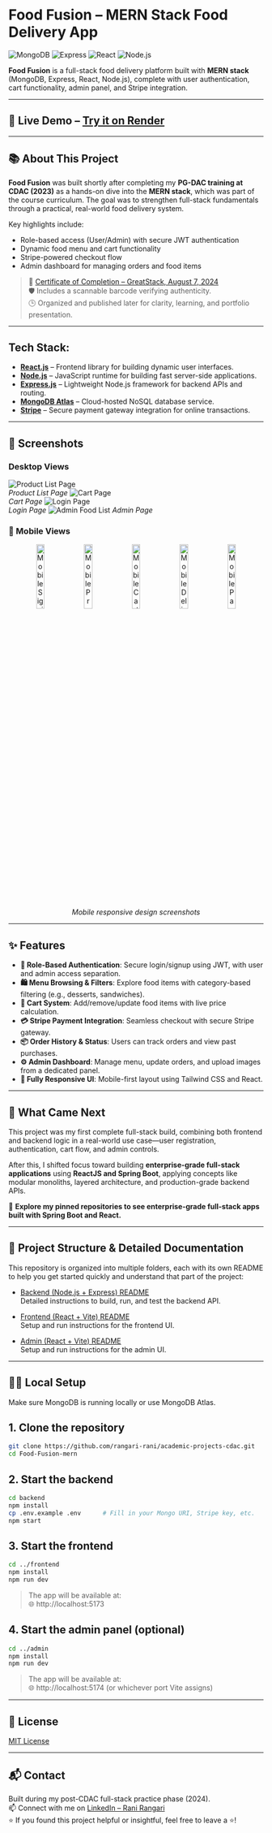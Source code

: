 # Food Fusion – MERN Stack Food Delivery App  

![MongoDB](https://img.shields.io/badge/MongoDB-4EA94B?style=for-the-badge&logo=mongodb&logoColor=white)
![Express](https://img.shields.io/badge/Express.js-000000?style=for-the-badge&logo=express&logoColor=white)
![React](https://img.shields.io/badge/React-20232A?style=for-the-badge&logo=react&logoColor=61DAFB)
![Node.js](https://img.shields.io/badge/Node.js-339933?style=for-the-badge&logo=node.js&logoColor=white)


**Food Fusion** is a full-stack food delivery platform built with **MERN stack** (MongoDB, Express, React, Node.js), complete with user authentication, cart functionality, admin panel, and Stripe integration.  

---

## 🚀 Live Demo – [Try it on Render](https://food-ordering-frontend-wu7u.onrender.com/)

---

## 📚 About This Project

**Food Fusion** was built shortly after completing my **PG-DAC training at CDAC (2023)** as a hands-on dive into the **MERN stack**, which was part of the course curriculum. The goal was to strengthen full-stack fundamentals through a practical, real-world food delivery system.

Key highlights include:
- Role-based access (User/Admin) with secure JWT authentication
- Dynamic food menu and cart functionality
- Stripe-powered checkout flow
- Admin dashboard for managing orders and food items  

> 📄 [Certificate of Completion – GreatStack, August 7, 2024](https://github.com/rangari-rani/academic-projects-cdac/blob/b38fb4c6f92f5fa2a5ebb13417d6880805e4dfb6/Food-Fusion-mern/Food-delivery-Greatstack.png)  
> 🛡️ Includes a scannable barcode verifying authenticity.  
> 🕒 Organized and published later for clarity, learning, and portfolio presentation.

---

## Tech Stack:

- **[React.js](https://reactjs.org/)** – Frontend library for building dynamic user interfaces.  
- **[Node.js](https://nodejs.org/en/)** – JavaScript runtime for building fast server-side applications.  
- **[Express.js](https://expressjs.com/)** – Lightweight Node.js framework for backend APIs and routing.  
- **[MongoDB Atlas](https://www.mongodb.com/products/platform/atlas-database)** – Cloud-hosted NoSQL database service.  
- **[Stripe](https://stripe.com/in)** – Secure payment gateway integration for online transactions.  
  
---

## 📸 Screenshots

### Desktop Views
![Product List Page](https://github.com/rangari-rani/Food-Fusion/blob/105186f572cd4616f726f0d7d4c066ff984dfc99/foodhome.png)  
_Product List Page_
![Cart Page](https://github.com/rangari-rani/Food-Fusion/blob/105186f572cd4616f726f0d7d4c066ff984dfc99/cartpage.png)  
_Cart Page_
![Login Page](https://github.com/rangari-rani/Food-Fusion/blob/105186f572cd4616f726f0d7d4c066ff984dfc99/signinpage.png)  
_Login Page_
![Admin Food List](https://github.com/rangari-rani/Food-Ordering/blob/e8b89bbee2e16cb20c58aa64f7dbded1fc581203/food%20list.png)
_Admin Page_

### 📱 Mobile Views  
<p align="center">
  <img src="https://github.com/rangari-rani/Food-Fusion/blob/28ba6cfae4f769a0c88c83ec580be72c53af88c6/mobile_signin.png" alt="Mobile Signin Page" width="18%">
  <img src="https://github.com/rangari-rani/Food-Fusion/blob/28ba6cfae4f769a0c88c83ec580be72c53af88c6/mobile_foodhome.png" alt="Mobile Product View" width="18%">
  <img src="https://github.com/rangari-rani/Food-Fusion/blob/28ba6cfae4f769a0c88c83ec580be72c53af88c6/mobile_cartpage.png" alt="Mobile Cart Page" width="18%">
  <img src="https://github.com/rangari-rani/Food-Fusion/blob/28ba6cfae4f769a0c88c83ec580be72c53af88c6/mobile_deliverypage.png" alt="Mobile Delivery Page" width="18%">
  <img src="https://github.com/rangari-rani/Food-Fusion/blob/28ba6cfae4f769a0c88c83ec580be72c53af88c6/mobile_payment.png" alt="Mobile Payment Page" width="18%">
</p>

<p align="center"><em>Mobile responsive design screenshots</em></p>

---

## ✨ Features  

- **🔐 Role-Based Authentication**: Secure login/signup using JWT, with user and admin access separation.  
- **🛍 Menu Browsing & Filters**: Explore food items with category-based filtering (e.g., desserts, sandwiches).  
- **🛒 Cart System**: Add/remove/update food items with live price calculation.  
- **💳 Stripe Payment Integration**: Seamless checkout with secure Stripe gateway.  
- **📦 Order History & Status**: Users can track orders and view past purchases.  
- **⚙️ Admin Dashboard**: Manage menu, update orders, and upload images from a dedicated panel.  
- **📱 Fully Responsive UI**: Mobile-first layout using Tailwind CSS and React.

---

## 🔄 What Came Next

This project was my first complete full-stack build, combining both frontend and backend logic in a real-world use case—user registration, authentication, cart flow, and admin controls.

After this, I shifted focus toward building **enterprise-grade full-stack applications** using **ReactJS and Spring Boot**, applying concepts like modular monoliths, layered architecture, and production-grade backend APIs.

📌 **Explore my pinned repositories to see enterprise-grade full-stack apps built with Spring Boot and React.**

---

## 📁 Project Structure & Detailed Documentation

This repository is organized into multiple folders, each with its own README to help you get started quickly and understand that part of the project:

- [Backend (Node.js + Express) README](backend/README.md)  
  Detailed instructions to build, run, and test the backend API.

- [Frontend (React + Vite) README](frontend/README.md)  
  Setup and run instructions for the frontend UI.

- [Admin (React + Vite) README](admin/README.md)  
  Setup and run instructions for the admin UI.
  
---

## 🧑‍💻 Local Setup  
Make sure MongoDB is running locally or use MongoDB Atlas.  

## 1. Clone the repository

```bash
git clone https://github.com/rangari-rani/academic-projects-cdac.git
cd Food-Fusion-mern
```

## 2. Start the backend

```bash
cd backend
npm install
cp .env.example .env      # Fill in your Mongo URI, Stripe key, etc.
npm start
```

## 3. Start the frontend

```bash
cd ../frontend
npm install
npm run dev
```
> The app will be available at:   
> 🌐 http://localhost:5173  

## 4. Start the admin panel (optional)

```bash
cd ../admin
npm install
npm run dev
```
> The app will be available at:   
> 🌐 http://localhost:5174  (or whichever port Vite assigns)
  
---

## 📜 License

[MIT License](LICENSE)

---

## 📬 Contact

Built during my post-CDAC full-stack practice phase (2024).  
📫 Connect with me on [LinkedIn – Rani Rangari](https://www.linkedin.com/in/rani-rangari/)   
⭐ If you found this project helpful or insightful, feel free to leave a ⭐!  
